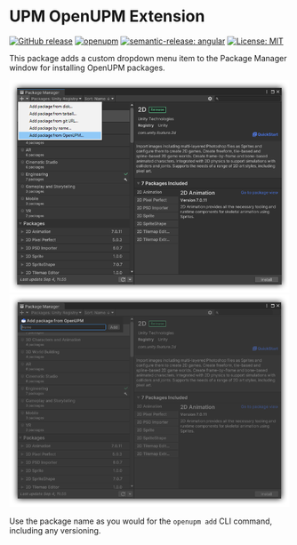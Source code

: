# UPM OpenUPM Extension
[![GitHub release](https://img.shields.io/github/package-json/v/nmacadam/com.nmacadam.upm-openupm-extension)](https://github.com/nmacadam/com.nmacadam.upm-openupm-extension/releases)
[![openupm](https://img.shields.io/npm/v/com.nmacadam.upm-openupm-extension?label=openupm&registry_uri=https://package.openupm.com)](https://openupm.com/packages/com.nmacadam.upm-openupm-extension/)
[![semantic-release: angular](https://img.shields.io/badge/semantic--release-angular-e10079?logo=semantic-release)](https://github.com/semantic-release/semantic-release)
[![License: MIT](https://img.shields.io/badge/License-MIT-brightgreen.svg)](/LICENSE)

This package adds a custom dropdown menu item to the Package Manager window for installing OpenUPM packages.

![Custom UPM menu item for OpenUPM](./.github/upm-menu.png "Custom UPM menu item for OpenUPM")
![OpenUPM add dropdown UI](./.github/upm-dropdown.png "OpenUPM add dropdown UI")

Use the package name as you would for the `openupm add` CLI command, including any versioning.